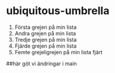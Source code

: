 # ubiquitous-umbrella
1. Första grejen på min lista
2. Andra grejen på min lista
3. Tredje grejen på min lista
4. Fjärde grejen på min lista
5. Femte grejeligrejen på min lista 
fjärt

##här göt vi ändringar i main